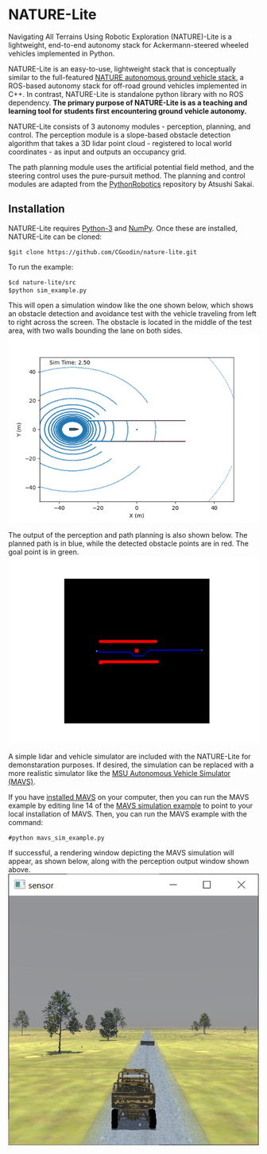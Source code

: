 # NATURE-Lite
Navigating All Terrains Using Robotic Exploration (NATURE)-Lite is a lightweight, end-to-end autonomy stack for Ackermann-steered wheeled vehicles implemented in Python. 

NATURE-Lite is an easy-to-use, lightweight stack that is conceptually similar to the full-featured [NATURE autonomous ground vehicle stack](https://github.com/CGoodin/nature-stack), a ROS-based autonomy stack for off-road ground vehicles implemented in C++. In contrast, NATURE-Lite is standalone python library with no ROS dependency. **The primary purpose of NATURE-Lite is as a teaching and learning tool for students first encountering ground vehicle autonomy.**

NATURE-Lite consists of 3 autonomy modules - perception, planning, and control. The perception module is a slope-based obstacle detection algorithm that takes a 3D lidar point cloud - registered to local world coordinates - as input and outputs an occupancy grid. 

The path planning module uses the artificial potential field method, and the steering control uses the pure-pursuit method. The planning and control modules are adapted from the [PythonRobotics](https://github.com/AtsushiSakai/PythonRobotics) repository by Atsushi Sakai. 

## Installation
NATURE-Lite requires [Python-3](https://www.python.org/downloads/) and [NumPy](https://numpy.org/install/). Once these are installed, NATURE-Lite can be cloned:
```console
$git clone https://github.com/CGoodin/nature-lite.git
```

To run the example:
```console
$cd nature-lite/src
$python sim_example.py
```

This will open a simulation window like the one shown below, which shows an obstacle detection and avoidance test with the vehicle traveling from left to right across the screen. The obstacle is located in the middle of the test area, with two walls bounding the lane on both sides. 
![Simulation](images/Simulation.png)

The output of the perception and path planning is also shown below. The planned path is in blue, while the detected obstacle points are in red. The goal point is in green. 
![Perception](images/Perception.png)

A simple lidar and vehicle simulator are included with the NATURE-Lite for demonstaration purposes. If desired, the simulation can be replaced with a more realistic simulator like the [MSU Autonomous Vehicle Simulator (MAVS)](https://www.cavs.msstate.edu/capabilities/mavs.php).

If you have [installed MAVS](https://mavs-documentation.readthedocs.io/en/latest/MavsBuildInstructions/) on your computer, then you can run the MAVS example by editing line 14 of the [MAVS simulation example](https://github.com/CGoodin/nature-lite/blob/main/src/mavs_sim_example.py) to point to your local installation of MAVS. Then, you can run the MAVS example with the command:
```console
#python mavs_sim_example.py
```

If successful, a rendering window depicting the MAVS simulation will appear, as shown below, along with the perception output window shown above.
![MAVS](images/mavs.png)